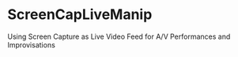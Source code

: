 # ScreenCapLiveManip
Using Screen Capture as Live Video Feed for A/V Performances and Improvisations
